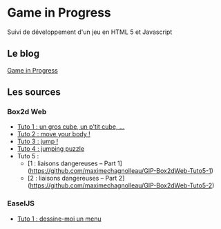 # Game in Progress

Suivi de développement d'un jeu en HTML 5 et Javascript

## Le blog
[Game in Progress](https://maximechagnolleau.wordpress.com/)

## Les sources

### Box2d Web

* [Tuto 1 : un gros cube, un p'tit cube, ...](https://github.com/maximechagnolleau/GIP-Box2dWeb-Tuto1)
* [Tuto 2 : move your body !](https://github.com/maximechagnolleau/GIP-Box2dWeb-Tuto2)
* [Tuto 3 : jump !](https://github.com/maximechagnolleau/GIP-Box2dWeb-Tuto3)
* [Tuto 4 : jumping puzzle](https://github.com/maximechagnolleau/GIP-Box2dWeb-Tuto4)
* Tuto 5 : 
  * [1 : liaisons dangereuses – Part 1] (https://github.com/maximechagnolleau/GIP-Box2dWeb-Tuto5-1)
  * [2 : liaisons dangereuses – Part 2] (https://github.com/maximechagnolleau/GIP-Box2dWeb-Tuto5-2)
  
### EaselJS

* [Tuto 1 : dessine-moi un menu](https://github.com/maximechagnolleau/GIP-EaselJS-Tuto1)